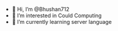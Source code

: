 - 👋 Hi, I’m @Bhushan712
- 👀 I’m interested in Could Computing  
- 🌱 I’m currently learning server language


<!---
Bhushan712/Bhushan712 is a ✨ special ✨ repository because its `README.md` (this file) appears on your GitHub profile.
You can click the Preview link to take a look at your changes.
--->
